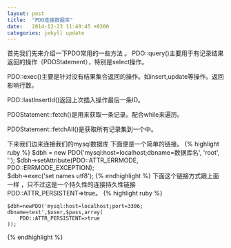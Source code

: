 ```yaml
---
layout: post
title:  "PDO连接数据库"
date:   2014-12-23 11:49:45 +0200
categories: jekyll update
---
```


首先我们先来介绍一下PDO常用的一些方法 。
PDO::query()主要用于有记录结果返回的操作（PDOStatement），特别是select操作。

PDO::exec()主要是针对没有结果集合返回的操作。如insert,update等操作。返回影响行数。

PDO::lastInsertId()返回上次插入操作最后一条ID。

PDOStatement::fetch()是用来获取一条记录。配合while来遍历。

PDOStatement::fetchAll()是获取所有记录集到一个中。

下来我们边来连接我们的mysql数据库 下面便是一个简单的链接。 
{% highlight ruby %}
  $dbh = new PDO('mysql:host=localhost;dbname=数据库名', 'root', ''); 
  $dbh->setAttribute(PDO::ATTR_ERRMODE, PDO::ERRMODE_EXCEPTION);  
  $dbh->exec('set names utf8'); 
{% endhighlight %}
下面这个链接方式跟上面一样 ，只不过这是一个持久性的连接持久性链接PDO::ATTR_PERSISTENT=>true。
{% highlight ruby %}
   
    $dbh=newPDO('mysql:host=localhost;port=3306; dbname=test',$user,$pass,array(
        PDO::ATTR_PERSISTENT=>true
    ));
 
{% endhighlight %}



[jekyll-docs]: http://jekyllrb.com/docs/home
[jekyll-gh]:   https://github.com/jekyll/jekyll
[jekyll-talk]: https://talk.jekyllrb.com/
